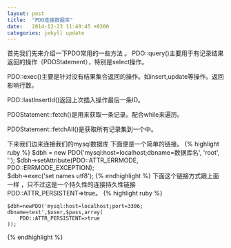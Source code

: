 ```yaml
---
layout: post
title:  "PDO连接数据库"
date:   2014-12-23 11:49:45 +0200
categories: jekyll update
---
```


首先我们先来介绍一下PDO常用的一些方法 。
PDO::query()主要用于有记录结果返回的操作（PDOStatement），特别是select操作。

PDO::exec()主要是针对没有结果集合返回的操作。如insert,update等操作。返回影响行数。

PDO::lastInsertId()返回上次插入操作最后一条ID。

PDOStatement::fetch()是用来获取一条记录。配合while来遍历。

PDOStatement::fetchAll()是获取所有记录集到一个中。

下来我们边来连接我们的mysql数据库 下面便是一个简单的链接。 
{% highlight ruby %}
  $dbh = new PDO('mysql:host=localhost;dbname=数据库名', 'root', ''); 
  $dbh->setAttribute(PDO::ATTR_ERRMODE, PDO::ERRMODE_EXCEPTION);  
  $dbh->exec('set names utf8'); 
{% endhighlight %}
下面这个链接方式跟上面一样 ，只不过这是一个持久性的连接持久性链接PDO::ATTR_PERSISTENT=>true。
{% highlight ruby %}
   
    $dbh=newPDO('mysql:host=localhost;port=3306; dbname=test',$user,$pass,array(
        PDO::ATTR_PERSISTENT=>true
    ));
 
{% endhighlight %}



[jekyll-docs]: http://jekyllrb.com/docs/home
[jekyll-gh]:   https://github.com/jekyll/jekyll
[jekyll-talk]: https://talk.jekyllrb.com/
